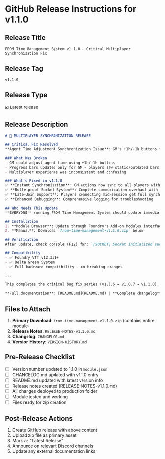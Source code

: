 # GitHub Release Instructions for v1.1.0

## Release Title
`FROM Time Management System v1.1.0 - Critical Multiplayer Synchronization Fix`

## Release Tag
`v1.1.0`

## Release Type
☑️ Latest release

## Release Description
```markdown
# 🎯 MULTIPLAYER SYNCHRONIZATION RELEASE

## Critical Fix Resolved
**Agent Time Adjustment Synchronization Issue**: GM's +1h/-1h buttons for individual agents now sync progress bars to all players in real-time!

### What Was Broken
- GM could adjust agent time using +1h/-1h buttons
- Progress bars updated only for GM - players saw static/outdated bars
- Multiplayer experience was inconsistent and confusing

### What's Fixed in v1.1.0
✅ **Instant Synchronization**: GM actions now sync to all players within milliseconds  
✅ **Bulletproof Socket System**: Complete communication overhaul with retry logic  
✅ **Late-Join Support**: Players connecting mid-session get full synchronization  
✅ **Enhanced Debugging**: Comprehensive logging for troubleshooting  

## Who Needs This Update
**EVERYONE** running FROM Time Management System should update immediately.

## Installation
1. **Module Browser**: Update through Foundry's Add-on Modules interface
2. **Manual**: Download `from-time-management-v1.1.0.zip` below

## Verification
After update, check console (F12) for: `[SOCKET] Socket initialized successfully`

## Compatibility
- ✅ Foundry VTT v12.331+
- ✅ Delta Green System
- ✅ Full backward compatibility - no breaking changes

---

This completes the critical bug fix series (v1.0.6 → v1.0.7 → v1.1.0). The FROM Time Management System is now production-ready with rock-solid multiplayer synchronization!

**Full documentation**: [README.md](README.md) | **Complete changelog**: [CHANGELOG.md](CHANGELOG.md)
```

## Files to Attach
1. **Primary Download**: `from-time-management-v1.1.0.zip` (contains entire module)
2. **Release Notes**: `RELEASE-NOTES-v1.1.0.md` 
3. **Changelog**: `CHANGELOG.md`
4. **Version History**: `VERSION-HISTORY.md`

## Pre-Release Checklist
- [ ] Version number updated to 1.1.0 in `module.json`
- [ ] CHANGELOG.md updated with v1.1.0 entry
- [ ] README.md updated with latest version info
- [ ] Release notes created (RELEASE-NOTES-v1.1.0.md)
- [ ] All changes deployed to production folder
- [ ] Module tested and working
- [ ] Files ready for zip creation

## Post-Release Actions
1. Create GitHub release with above content
2. Upload zip file as primary asset
3. Mark as "Latest Release"
4. Announce on relevant Discord channels
5. Update any external documentation links

